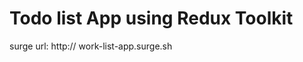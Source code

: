 Todo list App using Redux Toolkit
=================================

surge url: http:// work-list-app.surge.sh
